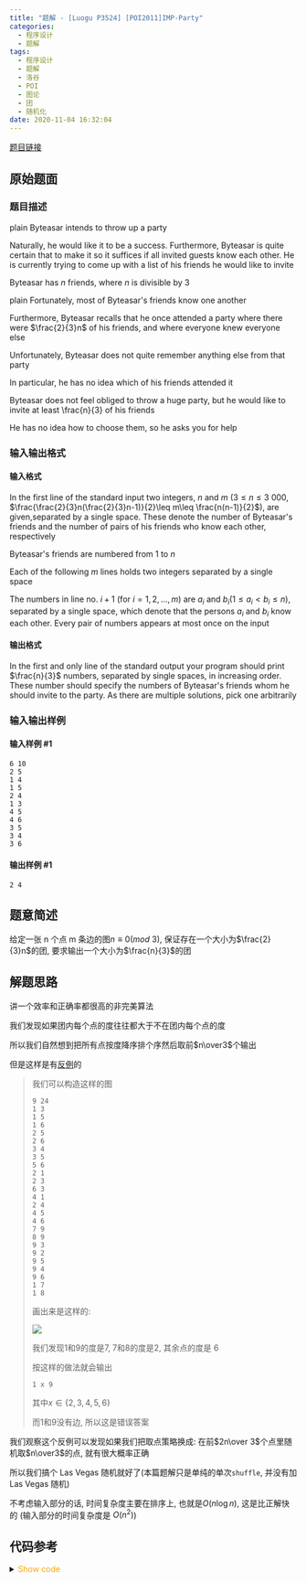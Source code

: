 ```yaml
---
title: "题解 - [Luogu P3524] [POI2011]IMP-Party"
categories:
  - 程序设计
  - 题解
tags:
  - 程序设计
  - 题解
  - 洛谷
  - POI
  - 图论
  - 团
  - 随机化
date: 2020-11-04 16:32:04
---
```


[题目链接](https://www.luogu.com.cn/problem/P3524)

<!-- more -->

## 原始题面

### 题目描述

plain Byteasar intends to throw up a party

Naturally, he would like it to be a success. Furthermore, Byteasar is quite certain that to make it so it suffices if all invited guests know each other. He is currently trying to come up with a list of his friends he would like to invite

Byteasar has $n$ friends, where $n$ is divisible by 3

plain Fortunately, most of Byteasar's friends know one another

Furthermore, Byteasar recalls that he once attended a party where there were $\frac{2}{3}n$ of his friends, and where everyone knew everyone else

Unfortunately, Byteasar does not quite remember anything else from that party

In particular, he has no idea which of his friends attended it

Byteasar does not feel obliged to throw a huge party, but he would like to invite at least \frac{n}{3} of his friends

He has no idea how to choose them, so he asks you for help

### 输入输出格式

#### 输入格式

In the first line of the standard input two integers, $n$ and $m$ ($3\le n\le 3\ 000$, $\frac{\frac{2}{3}n(\frac{2}{3}n-1)}{2}\leq m\leq \frac{n(n-1)}{2}$), are given,separated by a single space. These denote the number of Byteasar's friends and the number of pairs of his friends who know each other, respectively

Byteasar's friends are numbered from 1 to $n$

Each of the following $m$ lines holds two integers separated by a single space

The numbers in line no. $i+1$ (for $i=1,2,...,m$) are $a_i$ and $b_i$($1\le a_i<b_i\le n$), separated by a single space, which denote that the persons $a_i$ and $b_i$ know each other. Every pair of numbers appears at most once on the input

#### 输出格式

In the first and only line of the standard output your program should print $\frac{n}{3}$ numbers, separated by single spaces, in increasing order. These number should specify the numbers of Byteasar's friends whom he should invite to the party. As there are multiple solutions, pick one arbitrarily

### 输入输出样例

#### 输入样例 #1

```input
6 10
2 5
1 4
1 5
2 4
1 3
4 5
4 6
3 5
3 4
3 6
```

#### 输出样例 #1

```output
2 4
```

## 题意简述

给定一张 n 个点 m 条边的图$n\equiv 0(mod\ 3)$, 保证存在一个大小为$\frac{2}{3}n$的团, 要求输出一个大小为$\frac{n}{3}$的团

## 解题思路

讲一个效率和正确率都很高的非完美算法

我们发现如果团内每个点的度往往都大于不在团内每个点的度

所以我们自然想到把所有点按度降序排个序然后取前$n\over3$个输出

但是这样是有[反例](https://www.luogu.com.cn/discuss/show/272368)的

> 我们可以构造这样的图
>
> ```input
> 9 24
> 1 3
> 1 5
> 1 6
> 2 5
> 2 6
> 3 4
> 3 5
> 5 6
> 2 1
> 2 3
> 6 3
> 4 1
> 2 4
> 4 5
> 4 6
> 7 9
> 8 9
> 9 3
> 9 2
> 9 5
> 9 4
> 9 6
> 1 7
> 1 8
> ```
>
> 画出来是这样的:
>
> ![](1.png)
>
> 我们发现$1$和$9$的度是$7$, $7$和$8$的度是$2$, 其余点的度是 $6$
>
> 按这样的做法就会输出
>
> ```output
> 1 x 9
> ```
>
> 其中$x\in\{2,3,4,5,6\}$
>
> 而$1$和$9$没有边, 所以这是错误答案

我们观察这个反例可以发现如果我们把取点策略换成: 在前$2n\over 3$个点里随机取$n\over3$的点, 就有很大概率正确

所以我们搞个 Las Vegas 随机就好了(本篇题解只是单纯的单次`shuffle`, 并没有加 Las Vegas 随机)

不考虑输入部分的话, 时间复杂度主要在排序上, 也就是$O(n\log n)$, 这是比正解快的 (输入部分的时间复杂度是 $O(n^2)$)

## 代码参考

<details>
<summary><font color='orange'>Show code</font></summary>

```cpp
/*
 * @Author: Tifa
 * @LastEditTime: 2020-11-04 16:32:04
 * @Description:
 */
#include <bits/stdc++.h>
using namespace std;
const int N = 3e3 + 5;

struct node {
    int in, id;
    bool operator<(const node& rhs) const { return in > rhs.in; }
} deg[N];

int ans[N];

int main() {
    int n, m;
    scanf("%d%d", &n, &m);
    for (int i = 1; i <= n; ++i) deg[i].id = i;
    for (int i = 1, x, y; i <= m; ++i) {
        scanf("%d%d", &x, &y);
        ++deg[x].in;
        ++deg[y].in;
    }
    sort(deg + 1, deg + n + 1);

    std::mt19937 g(time(0));
    shuffle(deg + 1, deg + n / 3 * 2 + 1, g);

    sort(deg + 1, deg + n / 3 + 1, [](const node& a, const node& b) { return a.id < b.id; });
    for (int i = 1; i <= n / 3; ++i) printf("%d%c", deg[i].id, " \n"[i == n / 3]);
    return 0;
}
```

</details>
